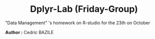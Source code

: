 <center>

# Dplyr-Lab (Friday-Group)

</center>

"Data Management" 's homework on R-studio for the 23th on October

**Author :** Cedric BAZILE
